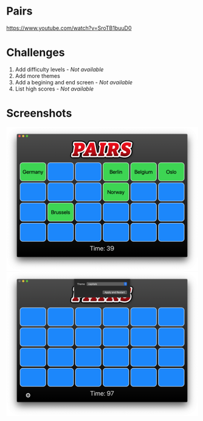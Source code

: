# Pairs

https://www.youtube.com/watch?v=SroTB1buuD0

# Challenges

1. Add difficulty levels *- Not available*
2. Add more themes
3. Add a begining and end screen *- Not available*
4. List high scores *- Not available*

# Screenshots

![screen1](./screenshots/screen01.png)
![screen2](./screenshots/screen02.png)

